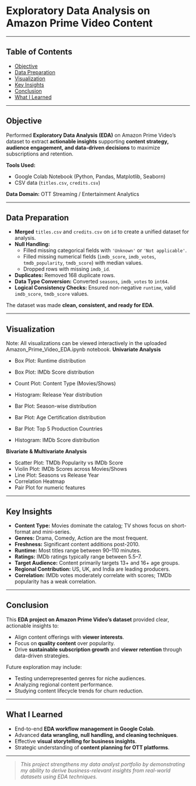 # **Exploratory Data Analysis on Amazon Prime Video Content**

---

## Table of Contents
- [Objective](#objective)
- [Data Preparation](#data-preparation)
- [Visualization](#visualization)
- [Key Insights](#key-insights)
- [Conclusion](#conclusion)
- [What I Learned](#what-i-learned)

---

## Objective

Performed **Exploratory Data Analysis (EDA)** on Amazon Prime Video’s dataset to extract **actionable insights** supporting **content strategy, audience engagement, and data-driven decisions** to maximize subscriptions and retention.

**Tools Used:**
- Google Colab Notebook (Python, Pandas, Matplotlib, Seaborn)
- CSV data (`titles.csv`, `credits.csv`)

**Data Domain:** OTT Streaming / Entertainment Analytics

---

## Data Preparation

- **Merged** `titles.csv` and `credits.csv` on `id` to create a unified dataset for analysis.
- **Null Handling:**
  - Filled missing categorical fields with `'Unknown'` or `'Not applicable'`.
  - Filled missing numerical fields (`imdb_score`, `imdb_votes`, `tmdb_popularity`, `tmdb_score`) with median values.
  - Dropped rows with missing `imdb_id`.
- **Duplicates:** Removed 168 duplicate rows.
- **Data Type Conversion:** Converted `seasons`, `imdb_votes` to `int64`.
- **Logical Consistency Checks:** Ensured non-negative `runtime`, valid `imdb_score`, `tmdb_score` values.

The dataset was made **clean, consistent, and ready for EDA**.

---

## Visualization
Note: All visualizations can be viewed interactively in the uploaded Amazon_Prime_Video_EDA.ipynb notebook.
**Univariate Analysis**
- Box Plot: Runtime distribution

- Box Plot: IMDb Score distribution
- Count Plot: Content Type (Movies/Shows)
- Histogram: Release Year distribution
- Bar Plot: Season-wise distribution
- Bar Plot: Age Certification distribution
- Bar Plot: Top 5 Production Countries
- Histogram: IMDb Score distribution

**Bivariate & Multivariate Analysis**
- Scatter Plot: TMDb Popularity vs IMDb Score
- Violin Plot: IMDb Scores across Movies/Shows
- Line Plot: Seasons vs Release Year
- Correlation Heatmap
- Pair Plot for numeric features

---

## Key Insights

- **Content Type:** Movies dominate the catalog; TV shows focus on short-format and mini-series.
- **Genres:** Drama, Comedy, Action are the most frequent.
- **Freshness:** Significant content additions post-2010.
- **Runtime:** Most titles range between 90–110 minutes.
- **Ratings:** IMDb ratings typically range between 5.5–7.
- **Target Audience:** Content primarily targets 13+ and 16+ age groups.
- **Regional Contribution:** US, UK, and India are leading producers.
- **Correlation:** IMDb votes moderately correlate with scores; TMDb popularity has a weak correlation.

---

## Conclusion

This **EDA project on Amazon Prime Video’s dataset** provided clear, actionable insights to:

- Align content offerings with **viewer interests**.
- Focus on **quality content** over popularity.
- Drive **sustainable subscription growth** and **viewer retention** through data-driven strategies.

Future exploration may include:
- Testing underrepresented genres for niche audiences.
- Analyzing regional content performance.
- Studying content lifecycle trends for churn reduction.

---

## What I Learned

- End-to-end **EDA workflow management in Google Colab**.
- Advanced **data wrangling, null handling, and cleaning techniques**.
- Effective **visual storytelling for business insights**.
- Strategic understanding of **content planning for OTT platforms**.

---

> *This project strengthens my data analyst portfolio by demonstrating my ability to derive business-relevant insights from real-world datasets using EDA techniques.*
